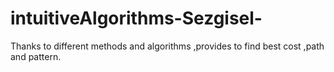 # intuitiveAlgorithms-Sezgisel-
Thanks to different methods and algorithms ,provides to find best cost ,path and pattern.
